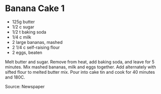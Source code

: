 # Banana Cake 1

* 125g butter
* 1/2 c sugar
* 1/2 t baking soda
* 1/4 c milk
* 2 large bananas, mashed
* 2 1/4 c self-raising flour
* 2 eggs, beaten

Melt butter and sugar.  Remove from heat, add baking soda, and leave for 5 minutes.   Mix mashed bananas, milk and eggs together.  Add alternately with sifted flour to melted butter mix.  Pour into cake tin and cook for 40 minutes and 180C.

Source: Newspaper

